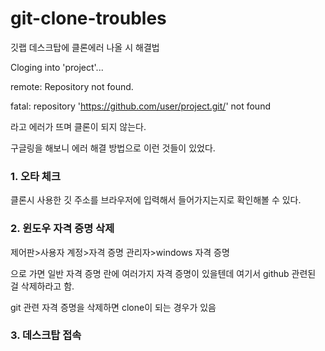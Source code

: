 # git-clone-troubles
깃랩 데스크탑에 클론에러 나올 시 해결법


Cloging into 'project'...

remote: Repository not found.

fatal: repository 'https://github.com/user/project.git/' not found

라고 에러가 뜨며 클론이 되지 않는다.

 

구글링을 해보니 에러 해결 방법으로 이런 것들이 있었다.

### 1. 오타 체크

클론시 사용한 깃 주소를 브라우저에 입력해서 들어가지는지로 확인해볼 수 있다.

 

### 2. 윈도우 자격 증명 삭제

 제어판>사용자 계정>자격 증명 관리자>windows 자격 증명

으로 가면 일반 자격 증명 란에 여러가지 자격 증명이 있을텐데 여기서 github 관련된 걸 삭제하라고 함. 

git 관련 자격 증명을 삭제하면 clone이 되는 경우가 있음

### 3. 데스크탑 접속
